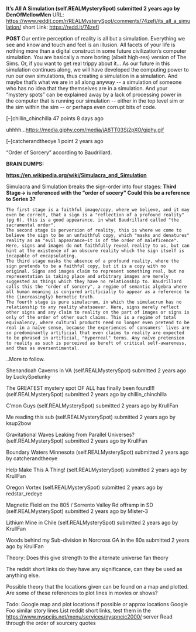 **It’s All A Simulation (self.REALMysterySpot) submitted 2 years ago by DenOfMellowMen**
URL: https://www.reddit.com/r/REALMysterySpot/comments/74zefi/its_all_a_simulation/
short Link: https://redd.it/74zefi

**POST**
Our entire perception of reality is all but a simulation. 
Everything we see and know and touch and feel is an illusion. 
All facets of your life is nothing more than a digital construct in some future civilization’s computer simulation. 
You are basically a more boring (albeit high-res) version of The Sims. 
Or, if you want to get real trippy about it... As our future in this simulation continues along, 
we will have developed the computing power to run our own simulations, thus creating a simulation in a simulation. 
And maybe that’s what we are in all along anyway 
-- a simulation of someone who has no idea that they themselves are in a simulation. 
And your “mystery spots” can be explained away by a lack of processing power in the computer that is running our simulation 
-- either in the top level sim or the sim within the sim 
-- or perhaps even corrupt bits of code.

[–]chillin_chinchilla 47 points 8 days ago 

uhhhh...https://media.giphy.com/media/jA8TT03Sj2pXO/giphy.gif

[–]catcherandtheoye 1 point 2 years ago 

“Order of Sorcery” according to Baudrillard.

**BRAIN DUMPS:**

**https://en.wikipedia.org/wiki/Simulacra_and_Simulation**

Simulacra and Simulation breaks the sign-order into four stages: **Third Stage-> is referenced with the "order of socery" Could this be a reference to Series 3?**

    The first stage is a faithful image/copy, where we believe, and it may even be correct, that a sign is a "reflection of a profound reality" (pg 6), this is a good appearance, in what Baudrillard called "the sacramental order".
    The second stage is perversion of reality, this is where we come to believe the sign to be an unfaithful copy, which "masks and denatures" reality as an "evil appearance—it is of the order of maleficence". Here, signs and images do not faithfully reveal reality to us, but can hint at the existence of an obscure reality which the sign itself is incapable of encapsulating.
    The third stage masks the absence of a profound reality, where the sign pretends to be a faithful copy, but it is a copy with no original. Signs and images claim to represent something real, but no representation is taking place and arbitrary images are merely suggested as things which they have no relationship to. Baudrillard calls this the "order of sorcery", a regime of semantic algebra where all human meaning is conjured artificially to appear as a reference to the (increasingly) hermetic truth.
    The fourth stage is pure simulacrum, in which the simulacrum has no relationship to any reality whatsoever. Here, signs merely reflect other signs and any claim to reality on the part of images or signs is only of the order of other such claims. This is a regime of total equivalency, where cultural products need no longer even pretend to be real in a naïve sense, because the experiences of consumers' lives are so predominantly artificial that even claims to reality are expected to be phrased in artificial, "hyperreal" terms. Any naïve pretension to reality as such is perceived as bereft of critical self-awareness, and thus as oversentimental.

..More to follow.


Shenandoah Caverns in VA (self.REALMysterySpot) submitted 2 years ago by LuckySpelunky

The GREATEST mystery spot OF ALL has finally been found!!! (self.REALMysterySpot) submitted 2 years ago by chillin_chinchilla

C’mon Guys (self.REALMysterySpot) submitted 2 years ago by KrullFan

Me reading this sub (self.REALMysterySpot) submitted 2 years ago by ksup2bow

Gravitational Waves Leaking from Parallel Universes? (self.REALMysterySpot) submitted 2 years ago by KrullFan

Boundary Waters Minnesota (self.REALMysterySpot) submitted 2 years ago by catcherandtheoye

Help Make This A Thing! (self.REALMysterySpot) submitted 2 years ago by KrullFan

Oregon Vortex (self.REALMysterySpot) submitted 2 years ago by redstar_redeye

Magnetic Field on the 805 / Sorrento Valley Rd offramp in SD (self.REALMysterySpot) submitted 2 years ago by Mister-3

Lithium Mine in Chile (self.REALMysterySpot) submitted 2 years ago by KrullFan

Woods behind my Sub-division in Norcross GA in the 80s submitted 2 years ago by KrullFan

Theory: Does this give strength to the alternate universe fan theory

The reddit short links do they have any significance, can they be used as anything else.

Possible theory that the locations given can be found on a map and plotted. Are some of these references to plot lines in movies or shows?

Todo: Google map and plot locations if possible or approx locations Google Foo similar story lines List reddit short links, test them in the https://www.nyspcjis.net/menu/services/nyspncic2000/ server Read through the order of sourcery quotes
